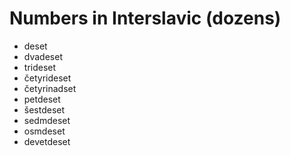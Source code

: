 # Numbers in Interslavic (dozens)

- deset
- dvadeset 
- trideset 
- četyrideset
- četyrinadset
- petdeset 
- šestdeset
- sedmdeset
- osmdeset
- devetdeset